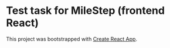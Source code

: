 # Test task for MileStep (frontend React)

This project was bootstrapped with [Create React App](https://github.com/facebook/create-react-app).
